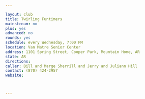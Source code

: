 ```yaml
---

layout: club
title: Twirling Funtimers
mainstream: no
plus: yes
advanced: no
rounds: yes
schedule: every Wednesday, 7:00 PM
location: Van Matre Senior Center
address: 1101 Spring Street, Cooper Park, Mountain Home, AR
state: AR
directions: 
caller: Bill and Marge Sherrill and Jerry and Juliann Hill
contact: (870) 424-2957
website: 



---
```


